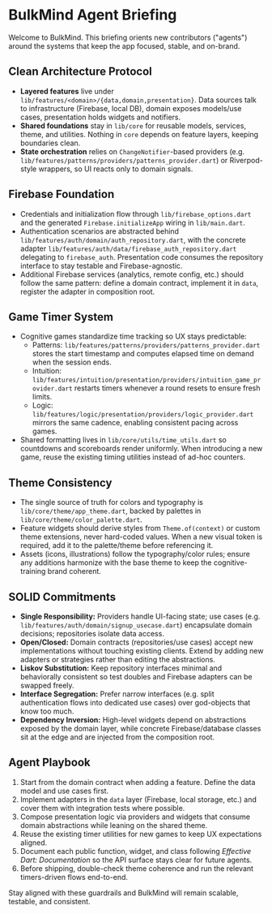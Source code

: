 # BulkMind Agent Briefing

Welcome to BulkMind. This briefing orients new contributors ("agents") around the systems that keep the app focused, stable, and on-brand.

## Clean Architecture Protocol
- **Layered features** live under `lib/features/<domain>/{data,domain,presentation}`. Data sources talk to infrastructure (Firebase, local DB), domain exposes models/use cases, presentation holds widgets and notifiers.
- **Shared foundations** stay in `lib/core` for reusable models, services, theme, and utilities. Nothing in `core` depends on feature layers, keeping boundaries clean.
- **State orchestration** relies on `ChangeNotifier`-based providers (e.g. `lib/features/patterns/providers/patterns_provider.dart`) or Riverpod-style wrappers, so UI reacts only to domain signals.

## Firebase Foundation
- Credentials and initialization flow through `lib/firebase_options.dart` and the generated `Firebase.initializeApp` wiring in `lib/main.dart`.
- Authentication scenarios are abstracted behind `lib/features/auth/domain/auth_repository.dart`, with the concrete adapter `lib/features/auth/data/firebase_auth_repository.dart` delegating to `firebase_auth`. Presentation code consumes the repository interface to stay testable and Firebase-agnostic.
- Additional Firebase services (analytics, remote config, etc.) should follow the same pattern: define a domain contract, implement it in `data`, register the adapter in composition root.

## Game Timer System
- Cognitive games standardize time tracking so UX stays predictable:
  - Patterns: `lib/features/patterns/providers/patterns_provider.dart` stores the start timestamp and computes elapsed time on demand when the session ends.
  - Intuition: `lib/features/intuition/presentation/providers/intuition_game_provider.dart` restarts timers whenever a round resets to ensure fresh limits.
  - Logic: `lib/features/logic/presentation/providers/logic_provider.dart` mirrors the same cadence, enabling consistent pacing across games.
- Shared formatting lives in `lib/core/utils/time_utils.dart` so countdowns and scoreboards render uniformly. When introducing a new game, reuse the existing timing utilities instead of ad-hoc counters.

## Theme Consistency
- The single source of truth for colors and typography is `lib/core/theme/app_theme.dart`, backed by palettes in `lib/core/theme/color_palette.dart`.
- Feature widgets should derive styles from `Theme.of(context)` or custom theme extensions, never hard-coded values. When a new visual token is required, add it to the palette/theme before referencing it.
- Assets (icons, illustrations) follow the typography/color rules; ensure any additions harmonize with the base theme to keep the cognitive-training brand coherent.

## SOLID Commitments
- **Single Responsibility:** Providers handle UI-facing state; use cases (e.g. `lib/features/auth/domain/signup_usecase.dart`) encapsulate domain decisions; repositories isolate data access.
- **Open/Closed:** Domain contracts (repositories/use cases) accept new implementations without touching existing clients. Extend by adding new adapters or strategies rather than editing the abstractions.
- **Liskov Substitution:** Keep repository interfaces minimal and behaviorally consistent so test doubles and Firebase adapters can be swapped freely.
- **Interface Segregation:** Prefer narrow interfaces (e.g. split authentication flows into dedicated use cases) over god-objects that know too much.
- **Dependency Inversion:** High-level widgets depend on abstractions exposed by the domain layer, while concrete Firebase/database classes sit at the edge and are injected from the composition root.

## Agent Playbook
1. Start from the domain contract when adding a feature. Define the data model and use cases first.
2. Implement adapters in the `data` layer (Firebase, local storage, etc.) and cover them with integration tests where possible.
3. Compose presentation logic via providers and widgets that consume domain abstractions while leaning on the shared theme.
4. Reuse the existing timer utilities for new games to keep UX expectations aligned.
5. Document each public function, widget, and class following *Effective Dart: Documentation* so the API surface stays clear for future agents.
6. Before shipping, double-check theme coherence and run the relevant timers-driven flows end-to-end.

Stay aligned with these guardrails and BulkMind will remain scalable, testable, and consistent.
